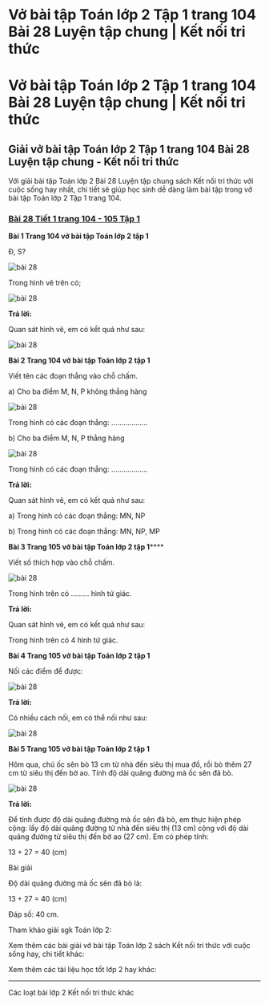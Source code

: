 # Vở bài tập Toán lớp 2 Tập 1 trang 104 Bài 28 Luyện tập chung | Kết nối tri thức

# Vở bài tập Toán lớp 2 Tập 1 trang 104 Bài 28 Luyện tập chung | Kết nối tri thức

## Giải vở bài tập Toán lớp 2 Tập 1 trang 104 Bài 28 Luyện tập chung - Kết nối tri thức

Với giải bài tập Toán lớp 2 Bài 28 Luyện tập chung sách Kết nối tri thức với cuộc sống hay nhất, chi tiết sẽ giúp học sinh dễ dàng làm bài tập trong vở bài tập Toán lớp 2 Tập 1 trang 104.

### [**Bài 28 Tiết 1 trang 104 - 105 Tập 1**](https://vietjack.com/vbt-toan-2-kn/bai-28-tiet-1-trang-104-105-tap-1.jsp)

**Bài 1 Trang 104 vở bài tập Toán lớp 2 tập 1**

Đ, S?

![bài 28](https://vietjack.com/vbt-toan-2-kn/images/bai-28-luyen-tap-chung-37006.png)

Trong hình vẽ trên có;

![bài 28](https://vietjack.com/vbt-toan-2-kn/images/bai-28-luyen-tap-chung-37014.png)

**Trả lời:**

Quan sát hình vẽ, em có kết quả như sau:

![bài 28](https://vietjack.com/vbt-toan-2-kn/images/bai-28-luyen-tap-chung-37017.png)

**Bài 2 Trang 104 vở bài tập Toán lớp 2 tập 1**

Viết tên các đoạn thẳng vào chỗ chấm.

a) Cho ba điểm M, N, P không thẳng hàng 

![bài 28](https://vietjack.com/vbt-toan-2-kn/images/bai-28-luyen-tap-chung-37007.png)

Trong hình có các đoạn thẳng: ………………

b) Cho ba điểm M, N, P thẳng hàng

![bài 28](https://vietjack.com/vbt-toan-2-kn/images/bai-28-luyen-tap-chung-37008.png)

  


Trong hình có các đoạn thẳng: ……………… 

**Trả lời:**

Quan sát hình vẽ, em có kết quả như sau:

a) Trong hình có các đoạn thẳng: MN, NP

b) Trong hình có các đoạn thẳng: MN, NP, MP

  


**Bài 3 Trang 105 vở bài tập Toán lớp 2 tập 1******

Viết số thích hợp vào chỗ chấm.

![bài 28](https://vietjack.com/vbt-toan-2-kn/images/bai-28-luyen-tap-chung-37009.png)

Trong hình trên có ……… hình tứ giác.

**Trả lời:**

Quan sát hình vẽ, em có kết quả như sau:

Trong hình trên có 4 hình tứ giác.

**Bài 4 Trang 105 vở bài tập Toán lớp 2 tập 1**

Nối các điểm để được:

![bài 28](https://vietjack.com/vbt-toan-2-kn/images/bai-28-luyen-tap-chung-37011.png)

**Trả lời:**

Có nhiều cách nối, em có thể nối như sau:

![bài 28](https://vietjack.com/vbt-toan-2-kn/images/bai-28-luyen-tap-chung-37012.png)

**Bài 5 Trang 105 vở bài tập Toán lớp 2 tập 1**

Hôm qua, chú ốc sên bò 13 cm từ nhà đến siêu thị mua đồ, rồi bò thêm 27 cm từ siêu thị đến bờ ao. Tính độ dài quãng đường mà ốc sên đã bò.

![bài 28](https://vietjack.com/vbt-toan-2-kn/images/bai-28-luyen-tap-chung-37010.png)

  


**Trả lời:**

Để tính được độ dài quãng đường mà ốc sên đã bò, em thực hiện phép cộng: lấy độ dài quãng đường từ nhà đến siêu thị (13 cm) cộng với độ dài quãng đường từ siêu thị đến bờ ao (27 cm). Em có phép tính: 

13 + 27 = 40 (cm)

Bài giải

Độ dài quãng đường mà ốc sên đã bò là:

13 + 27 = 40 (cm)

Đáp số: 40 cm.

Tham khảo giải sgk Toán lớp 2:

Xem thêm các bài giải vở bài tập Toán lớp 2 sách Kết nối tri thức với cuộc sống hay, chi tiết khác:

Xem thêm các tài liệu học tốt lớp 2 hay khác:

* * *

Các loạt bài lớp 2 Kết nối tri thức khác
